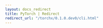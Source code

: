 ```yaml
---
layout: docs_redirect
title: PyTorch | Redirect
redirect_url: "/torchx/0.1.0.dev0/cli.html"
---
```

